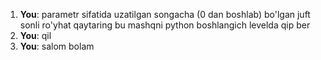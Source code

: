 1. **You**: parametr sifatida uzatilgan songacha (0 dan boshlab) bo'lgan juft sonli ro'yhat qaytaring bu mashqni python boshlangich levelda qip ber 
2. **You**: qil
3. **You**: salom bolam 